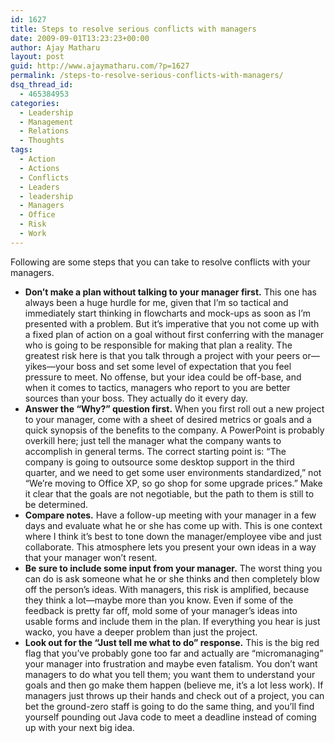 ```yaml
---
id: 1627
title: Steps to resolve serious conflicts with managers
date: 2009-09-01T13:23:23+00:00
author: Ajay Matharu
layout: post
guid: http://www.ajaymatharu.com/?p=1627
permalink: /steps-to-resolve-serious-conflicts-with-managers/
dsq_thread_id:
  - 465384953
categories:
  - Leadership
  - Management
  - Relations
  - Thoughts
tags:
  - Action
  - Actions
  - Conflicts
  - Leaders
  - leadership
  - Managers
  - Office
  - Risk
  - Work
---
```

Following are some steps that you can take to resolve conflicts with your managers.

  * **Don’t make a plan without talking to your manager first.** This one has always been a huge hurdle for me, given that I’m so tactical and immediately start thinking in flowcharts and mock-ups as soon as I’m presented with a problem. But it’s imperative that you not come up with a fixed plan of action on a goal without first conferring with the manager who is going to be responsible for making that plan a reality. The greatest risk here is that you talk through a project with your peers or—yikes—your boss and set some level of expectation that you feel pressure to meet. No offense, but your idea could be off-base, and when it comes to tactics, managers who report to you are better sources than your boss. They actually do it every day.
  * **Answer the “Why?” question first.** When you first roll out a new project to your manager, come with a sheet of desired metrics or goals and a quick synopsis of the benefits to the company. A PowerPoint is probably overkill here; just tell the manager what the company wants to accomplish in general terms. The correct starting point is: “The company is going to outsource some desktop support in the third quarter, and we need to get some user environments standardized,” not “We’re moving to Office XP, so go shop for some upgrade prices.” Make it clear that the goals are not negotiable, but the path to them is still to be determined.
  * **Compare notes.** Have a follow-up meeting with your manager in a few days and evaluate what he or she has come up with. This is one context where I think it’s best to tone down the manager/employee vibe and just collaborate. This atmosphere lets you present your own ideas in a way that your manager won’t resent.
  * **Be sure to include some input from your manager.** The worst thing you can do is ask someone what he or she thinks and then completely blow off the person&#8217;s ideas. With managers, this risk is amplified, because they think a lot—maybe more than you know. Even if some of the feedback is pretty far off, mold some of your manager’s ideas into usable forms and include them in the plan. If everything you hear is just wacko, you have a deeper problem than just the project.
  * **Look out for the “Just tell me what to do” response.** This is the big red flag that you’ve probably gone too far and actually are “micromanaging” your manager into frustration and maybe even fatalism. You don’t want managers to do what you tell them; you want them to understand your goals and then go make them happen (believe me, it’s a lot less work). If managers just throws up their hands and check out of a project, you can bet the ground-zero staff is going to do the same thing, and you’ll find yourself pounding out Java code to meet a deadline instead of coming up with your next big idea.